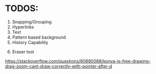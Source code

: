 # TODOS:

1. Snapping/Grouping
2. Hyperlinks
3. Text
4. Pattern based background
   <!-- 5. Layers (https://konvajs.org/docs/react/zIndex.html) -->
   <!-- 5. Color Picker Options(Shapes + Canvas) -->
   <!-- 5. Menu Options -->
5. History Capability
<!-- 6. Zoom In/Out -->
6. Eraser tool
<!-- 10. Selecting multiple shapes via mouse + shift click https://konvajs.org/docs/select_and_transform/Basic_demo.html -->

https://stackoverflow.com/questions/60680088/konva-js-free-drawing-drag-zoom-cant-draw-correctly-with-pointer-after-d
